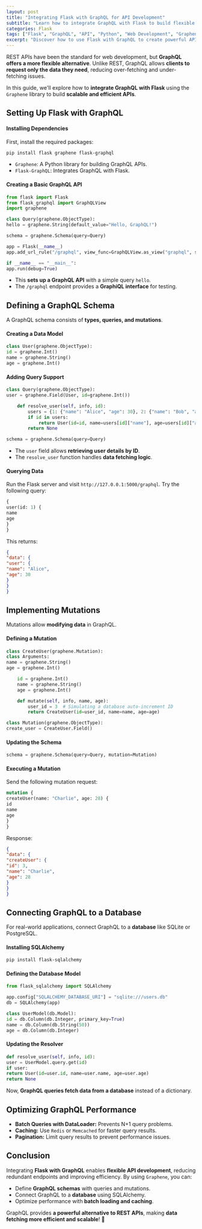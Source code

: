 ```yaml
---
layout: post
title: "Integrating Flask with GraphQL for API Development"
subtitle: "Learn how to integrate GraphQL with Flask to build flexible and efficient APIs"
categories: Flask
tags: ["Flask", "GraphQL", "API", "Python", "Web Development", "Graphene"]
excerpt: "Discover how to use Flask with GraphQL to create powerful APIs. Learn about Graphene, schema design, query handling, and optimizations."
---
```




REST APIs have been the standard for web development, but **GraphQL offers a more flexible alternative**. Unlike REST, GraphQL allows **clients to request only the data they need**, reducing over-fetching and under-fetching issues.

In this guide, we'll explore how to **integrate GraphQL with Flask** using the `Graphene` library to build **scalable and efficient APIs**.

## Setting Up Flask with GraphQL

#### Installing Dependencies

First, install the required packages:

```sh
pip install flask graphene flask-graphql
```

- `Graphene`: A Python library for building GraphQL APIs.
- `Flask-GraphQL`: Integrates GraphQL with Flask.

#### Creating a Basic GraphQL API

```python
from flask import Flask
from flask_graphql import GraphQLView
import graphene

class Query(graphene.ObjectType):
hello = graphene.String(default_value="Hello, GraphQL!")

schema = graphene.Schema(query=Query)

app = Flask(__name__)
app.add_url_rule("/graphql", view_func=GraphQLView.as_view("graphql", schema=schema, graphiql=True))

if __name__ == "__main__":
app.run(debug=True)
```

- This **sets up a GraphQL API** with a simple query `hello`.
- The `/graphql` endpoint provides a **GraphiQL interface** for testing.

## Defining a GraphQL Schema

A GraphQL schema consists of **types, queries, and mutations**.

#### Creating a Data Model

```python
class User(graphene.ObjectType):
id = graphene.Int()
name = graphene.String()
age = graphene.Int()
```

#### Adding Query Support

```python
class Query(graphene.ObjectType):
user = graphene.Field(User, id=graphene.Int())

    def resolve_user(self, info, id):
        users = {1: {"name": "Alice", "age": 30}, 2: {"name": "Bob", "age": 25}}
        if id in users:
            return User(id=id, name=users[id]["name"], age=users[id]["age"])
        return None

schema = graphene.Schema(query=Query)
```

- The `user` field allows **retrieving user details by ID**.
- The `resolve_user` function handles **data fetching logic**.

#### Querying Data

Run the Flask server and visit `http://127.0.0.1:5000/graphql`. Try the following query:

```graphql
{
user(id: 1) {
name
age
}
}
```

This returns:

```json
{
"data": {
"user": {
"name": "Alice",
"age": 30
}
}
}
```

## Implementing Mutations

Mutations allow **modifying data** in GraphQL.

#### Defining a Mutation

```python
class CreateUser(graphene.Mutation):
class Arguments:
name = graphene.String()
age = graphene.Int()

    id = graphene.Int()
    name = graphene.String()
    age = graphene.Int()

    def mutate(self, info, name, age):
        user_id = 3  # Simulating a database auto-increment ID
        return CreateUser(id=user_id, name=name, age=age)

class Mutation(graphene.ObjectType):
create_user = CreateUser.Field()
```

#### Updating the Schema

```python
schema = graphene.Schema(query=Query, mutation=Mutation)
```

#### Executing a Mutation

Send the following mutation request:

```graphql
mutation {
createUser(name: "Charlie", age: 28) {
id
name
age
}
}
```

Response:

```json
{
"data": {
"createUser": {
"id": 3,
"name": "Charlie",
"age": 28
}
}
}
```

## Connecting GraphQL to a Database

For real-world applications, connect GraphQL to a **database** like SQLite or PostgreSQL.

#### Installing SQLAlchemy

```sh
pip install flask-sqlalchemy
```

#### Defining the Database Model

```python
from flask_sqlalchemy import SQLAlchemy

app.config["SQLALCHEMY_DATABASE_URI"] = "sqlite:///users.db"
db = SQLAlchemy(app)

class UserModel(db.Model):
id = db.Column(db.Integer, primary_key=True)
name = db.Column(db.String(50))
age = db.Column(db.Integer)
```

#### Updating the Resolver

```python
def resolve_user(self, info, id):
user = UserModel.query.get(id)
if user:
return User(id=user.id, name=user.name, age=user.age)
return None
```

Now, **GraphQL queries fetch data from a database** instead of a dictionary.

## Optimizing GraphQL Performance

- **Batch Queries with DataLoader:** Prevents N+1 query problems.
- **Caching:** Use `Redis` or `Memcached` for faster query results.
- **Pagination:** Limit query results to prevent performance issues.

## Conclusion

Integrating **Flask with GraphQL** enables **flexible API development**, reducing redundant endpoints and improving efficiency. By using `Graphene`, you can:

- Define **GraphQL schemas** with queries and mutations.
- Connect GraphQL to a **database** using SQLAlchemy.
- Optimize performance with **batch loading and caching**.

GraphQL provides **a powerful alternative to REST APIs**, making **data fetching more efficient and scalable**! 🚀  
